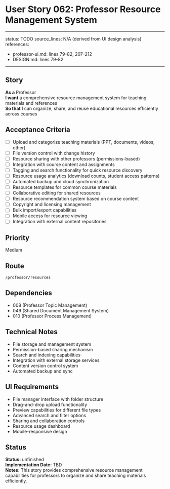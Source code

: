 # User Story 062: Professor Resource Management System

---
status: TODO
source_lines: N/A (derived from UI design analysis)
references:
  - professor-ui.md: lines 79-82, 207-212
  - DESIGN.md: lines 79-82
---

## Story
**As a** Professor  
**I want** a comprehensive resource management system for teaching materials and references  
**So that** I can organize, share, and reuse educational resources efficiently across courses

## Acceptance Criteria
- [ ] Upload and categorize teaching materials (PPT, documents, videos, other)
- [ ] File version control with change history
- [ ] Resource sharing with other professors (permissions-based)
- [ ] Integration with course content and assignments
- [ ] Tagging and search functionality for quick resource discovery
- [ ] Resource usage analytics (download counts, student access patterns)
- [ ] Automated backup and cloud synchronization
- [ ] Resource templates for common course materials
- [ ] Collaborative editing for shared resources
- [ ] Resource recommendation system based on course content
- [ ] Copyright and licensing management
- [ ] Bulk import/export capabilities
- [ ] Mobile access for resource viewing
- [ ] Integration with external content repositories

## Priority
Medium

## Route
`/professor/resources`

## Dependencies
- 008 (Professor Topic Management)
- 049 (Shared Document Management System)
- 010 (Professor Process Management)

## Technical Notes
- File storage and management system
- Permission-based sharing mechanism
- Search and indexing capabilities
- Integration with external storage services
- Content version control system
- Automated backup and sync

## UI Requirements
- File manager interface with folder structure
- Drag-and-drop upload functionality
- Preview capabilities for different file types
- Advanced search and filter options
- Sharing and collaboration controls
- Resource usage dashboard
- Mobile-responsive design

## Status
**Status:** unfinished  
**Implementation Date:** TBD  
**Notes:** This story provides comprehensive resource management capabilities for professors to organize and share teaching materials efficiently.